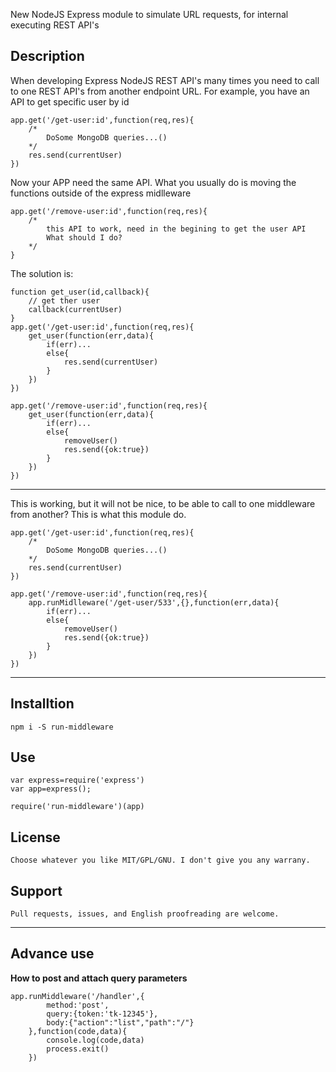 New NodeJS Express module to simulate URL requests, for internal executing REST API's

## Description

When developing Express NodeJS REST API's many times you need to call to one REST API's from another endpoint URL. For example, you have an API to get specific user by id

	app.get('/get-user:id',function(req,res){
		/*
			DoSome MongoDB queries...()
		*/
		res.send(currentUser)
	})

Now your APP need the same API. What you usually do is moving the functions outside of the express midlleware

	app.get('/remove-user:id',function(req,res){
		/*
			this API to work, need in the begining to get the user API
			What should I do?
		*/
	}

The solution is:

	function get_user(id,callback){
		// get ther user
		callback(currentUser)
	}
	app.get('/get-user:id',function(req,res){
		get_user(function(err,data){
			if(err)...
			else{
				res.send(currentUser)		
			}
		})
	})

	app.get('/remove-user:id',function(req,res){
		get_user(function(err,data){
			if(err)...
			else{
				removeUser()
				res.send({ok:true})		
			}
		})
	})

---

This is working, but it will not be nice, to be able to call to one middleware from another? This is what this module do.


	app.get('/get-user:id',function(req,res){
		/*
			DoSome MongoDB queries...()
		*/
		res.send(currentUser)
	})

	app.get('/remove-user:id',function(req,res){
		app.runMidlleware('/get-user/533',{},function(err,data){
			if(err)...
			else{
				removeUser()
				res.send({ok:true})		
			}
		})
	})

---

## Installtion

	npm i -S run-middleware

## Use

	var express=require('express')	
	var app=express();

	require('run-middleware')(app)

## License

	Choose whatever you like MIT/GPL/GNU. I don't give you any warrany.

## Support
	
	Pull requests, issues, and English proofreading are welcome.

---

## Advance use

**How to post and attach query parameters**

	app.runMiddleware('/handler',{
			method:'post',
			query:{token:'tk-12345'},
			body:{"action":"list","path":"/"}
		},function(code,data){
			console.log(code,data)
			process.exit()
		})